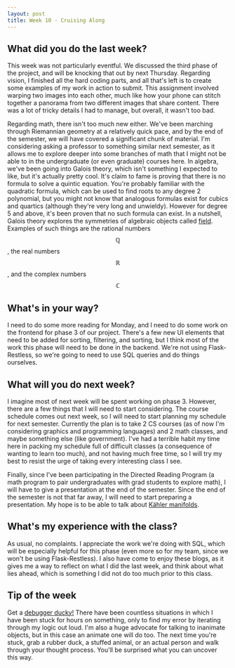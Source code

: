 ```yaml
---
layout: post
title: Week 10 - Cruising Along
---
```


## What did you do the last week?

This week was not particularly eventful. We discussed the third phase of the project,
and will be knocking that out by next Thursday. Regarding vision, I finished
all the hard coding parts, and all that's left is to create some examples
of my work in action to submit. This assignment involved warping two images
into each other, much like how your phone can stitch together a panorama
from two different images that share content. There was a lot of tricky
details I had to manage, but overall, it wasn't too bad.

Regarding math, there isn't too much new either. We've been marching
through Riemannian geometry at a relatively quick pace, and by
the end of the semester, we will have covered a significant chunk
of material. I'm considering asking a professor to something
similar next semester, as it allows me to explore deeper into
some branches of math that I might not be able to in the undergraduate
(or even graduate) courses here. In algebra, we've been going into Galois
theory, which isn't something I expected to like, but it's actually pretty cool.
It's claim to fame is proving that there is no formula to solve a
quintic equation. You're probably familiar with the quadratic formula,
which can be used to find roots to any degree 2 polynomial, but you might
not know that analogous formulas exist for cubics and quartics (although they're
very long and unwieldy). However for degree 5 and above, it's been proven
that no such formula can exist. In a nutshell, Galois theory explores
the symmetries of algebraic objects called [field](https://en.wikipedia.org/wiki/Field_(mathematics)).
Examples of such things are the rational numbers $$\mathbb{Q}$$, the real
numbers $$\mathbb{R}$$, and the complex numbers $$\mathbb{C}$$

## What's in your way?

I need to do some more reading for Monday, and I need to do some work on
the frontend for phase 3 of our project. There's a few new UI elements that
need to be added for sorting, filtering, and sorting, but I think most of
the work this phase will need to be done in the backend. We're not using
Flask-Restless, so we're going to need to use SQL queries and do things ourselves.

## What will you do next week?

I imagine most of next week will be spent working on phase 3. However, there
are a few things that I will need to start considering. The course schedule comes
out next week, so I will need to start planning my schedule for next semester.
Currently the plan is to take 2 CS courses (as of now I'm considering graphics
and programming languages) and 2 math classes, and maybe something else (like
government). I've had a terrible habit my time here in packing my schedule full
of difficult classes (a consequence of wanting to learn too much), and not having
much free time, so I will try my best to resist the urge of taking every interesting
class I see.

Finally, since I've been participating in the Directed Reading Program (a
math program to pair undergraduates with grad students to explore math),
I will have to give a presentation at the end of the semester. Since the
end of the semester is not that far away, I will need to start preparing
a presentation. My hope is to be able to talk about [Kähler manifolds](https://en.wikipedia.org/wiki/Kähler_manifold).

## What's my experience with the class?

As usual, no complaints. I appreciate the work we're doing with SQL, which
will be especially helpful for this phase (even more so for my team, since
we won't be using Flask-Restless). I also have come to enjoy these blogs, as
it gives me a way to reflect on what I did the last week, and think about what lies
ahead, which is something I did not do too much prior to this class.

## Tip of the week

Get a [debugger ducky!](https://en.wikipedia.org/wiki/Rubber_duck_debugging)
There have been countless situations in which I have been stuck for hours
on something, only to find my error by iterating through my logic out loud.
I'm also a huge advocate for talking to inanimate objects, but in this case
an animate one will do too. The next time you're stuck, grab a rubber duck,
a stuffed animal, or an actual person and walk through your
thought process. You'll be surprised what you can uncover this way.
